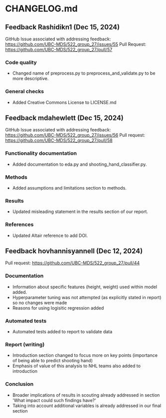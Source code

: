 # CHANGELOG.md

## Feedback Rashidikn1 (Dec 15, 2024)
GitHub Issue associated with addressing feedback: <https://github.com/UBC-MDS/522_group_27/issues/55>
Pull Request: <https://github.com/UBC-MDS/522_group_27/pull/57>

### Code quality

- Changed name of preprocess.py to preprocess_and_validate.py to be more descriptive.

### General checks

- Added Creative Commons License to LICENSE.md

## Feedback mdahewlett (Dec 15, 2024)
GitHub Issue associated with addressing feedback: <https://github.com/UBC-MDS/522_group_27/issues/56>
Pull request: <https://github.com/UBC-MDS/522_group_27/pull/58>

### Functionality documentation

- Added documentation to eda.py and shooting_hand_classifier.py.

### Methods

- Added assumptions and limitations section to methods.

### Results

- Updated misleading statement in the results section of our report.

### References

- Updated Altair reference to add DOI.

## Feedback hovhannisyannell (Dec 12, 2024) 
Pull request: <https://github.com/UBC-MDS/522_group_27/pull/44>

### Documentation

- Information about specific features (height, weight) used within model added. 
- Hyperparameter tuning was not attempted (as explicitly stated in report) so no changes were made
- Reasons for using logisitic regression added

### Automated tests

- Automated tests added to report to validate data

### Report (writing)

- Introduction section changed to focus more on key points (importance of being able to predict shooting hand)
- Emphasis of value of this analysis to NHL teams also added to introduction

### Conclusion

- Broader implications of results in scouting already addressed in section 'What impact could such findings have?'
- Taking into account additional variables is already addressed in our final section
